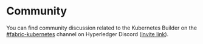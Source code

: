 # Community

You can find community discussion related to the Kubernetes Builder on the [#fabric-kubernetes](https://discord.com/channels/905194001349627914/945796983795384331) channel on Hyperledger Discord ([invite link](https://discord.gg/hyperledger)).
